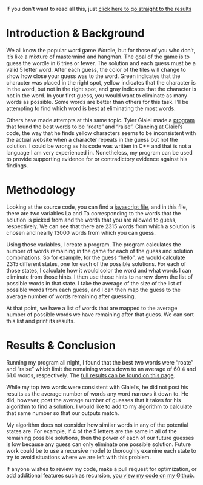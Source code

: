 If you don't want to read all this, just [click here to go straight to the results](https://github.com/drbot7/wordle-solver/blob/main/results.md)

# Introduction & Background

We all know the popular word game Wordle, but for those of you who don’t, it’s like a mixture of mastermind and hangman. The goal of the game is to guess the wordle in 6 tries or fewer. The solution and each guess must be a valid 5 letter word. After each guess, the color of the tiles will change to show how close your guess was to the word. Green indicates that the character was placed in the right spot, yellow indicates that the character is in the word, but not in the right spot, and gray indicates that the character is not in the word. In your first guess, you would want to eliminate as many words as possible. Some words are better than others for this task. I’ll be attempting to find which word is best at eliminating the most words.

Others have made attempts at this same topic. Tyler Glaiel made a [program](https://medium.com/@tglaiel/the-mathematically-optimal-first-guess-in-wordle-cbcb03c19b0a) that found the best words to be “roate” and “raise”. Glancing at Glaiel’s code, the way that he finds yellow characters seems to be inconsistent with the actual website when a character repeats in the guess but not the solution. I could be wrong as his code was written in C++ and that is not a language I am very experienced in. Nonetheless, my program can be used to provide supporting evidence for or contradictory evidence against his findings.

# Methodology

Looking at the source code, you can find a [javascript file](https://www.powerlanguage.co.uk/wordle/main.e65ce0a5.js), and in this file, there are two variables La and Ta corresponding to the words that the solution is picked from and the words that you are allowed to guess, respectively. We can see that there are 2315 words from which a solution is chosen and nearly 13000 words from which you can guess.

Using those variables, I create a program. The program calculates the number of words remaining in the game for each of the guess and solution combinations. So for example, for the guess “hello”, we would calculate 2315 different states, one for each of the possible solutions. For each of those states, I calculate how it would color the word and what words I can eliminate from those hints. I then use those hints to narrow down the list of possible words in that state. I take the average of the size of the list of possible words from each guess, and I can then map the guess to the average number of words remaining after guessing.

At that point, we have a list of words that are mapped to the average number of possible words we have remaining after that guess. We can sort this list and print its results.

# Results & Conclusion

Running my program all night, I found that the best two words were “roate” and “raise” which limit the remaining words down to an average of 60.4 and 61.0 words, respectively. The [full results can be found on this page](https://github.com/drbot7/wordle-solver/blob/main/results.md).

While my top two words were consistent with Glaiel’s, he did not post his results as the average number of words any word narrows it down to. He did, however, post the average number of guesses that it takes for his algorithm to find a solution. I would like to add to my algorithm to calculate that same number so that our outputs match.

My algorithm does not consider how similar words in any of the potential states are. For example, if 4 of the 5 letters are the same in all of the remaining possible solutions, then the power of each of our future guesses is low because any guess can only eliminate one possible solution. Future work could be to use a recursive model to thoroughly examine each state to try to avoid situations where we are left with this problem.

If anyone wishes to review my code, make a pull request for optimization, or add additional features such as recursion, [you view my code on my Github](https://github.com/drbot7/wordle-solver).
